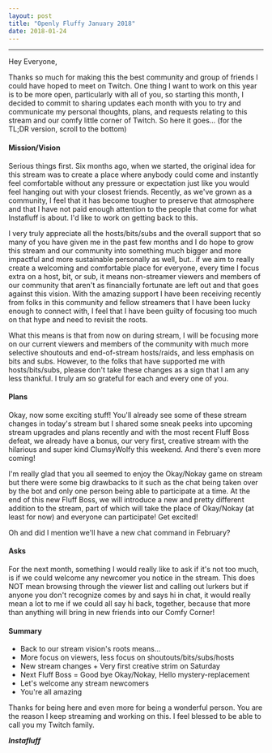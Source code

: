 ```yaml
---
layout: post
title: "Openly Fluffy January 2018"
date: 2018-01-24
---
```


--------------------------

Hey Everyone,

Thanks so much for making this the best community and group of friends I could have hoped to meet on Twitch. One thing I want to work on this year is to be more open, particularly with all of you, so starting this month, I decided to commit to sharing updates each month with you to try and communicate my personal thoughts, plans, and requests relating to this stream and our comfy little corner of Twitch. So here it goes... (for the TL;DR version, scroll to the bottom)

#### Mission/Vision ####
Serious things first. Six months ago, when we started, the original idea for this stream was to create a place where anybody could come and instantly feel comfortable without any pressure or expectation just like you would feel hanging out with your closest friends. Recently, as we've grown as a community, I feel that it has become tougher to preserve that atmosphere and that I have not paid enough attention to the people that come for what Instafluff is about. I'd like to work on getting back to this.

I very truly appreciate all the hosts/bits/subs and the overall support that so many of you have given me in the past few months and I do hope to grow this stream and our community into something much bigger and more impactful and more sustainable personally as well, but.. if we aim to really create a welcoming and comfortable place for everyone, every time I focus extra on a host, bit, or sub, it means non-streamer viewers and members of our community that aren't as financially fortunate are left out and that goes against this vision. With the amazing support I have been receiving recently from folks in this community and fellow streamers that I have been lucky enough to connect with, I feel that I have been guilty of focusing too much on that hype and need to revisit the roots.

What this means is that from now on during stream, I will be focusing more on our current viewers and members of the community with much more selective shoutouts and end-of-stream hosts/raids, and less emphasis on bits and subs. However, to the folks that have supported me with hosts/bits/subs, please don't take these changes as a sign that I am any less thankful. I truly am so grateful for each and every one of you.

#### Plans ####
Okay, now some exciting stuff! You'll already see some of these stream changes in today's stream but I shared some sneak peeks into upcoming stream upgrades and plans recently and with the most recent Fluff Boss defeat, we already have a bonus, our very first, creative stream with the hilarious and super kind ClumsyWolfy this weekend. And there's even more coming!

I'm really glad that you all seemed to enjoy the Okay/Nokay game on stream but there were some big drawbacks to it such as the chat being taken over by the bot and only one person being able to participate at a time. At the end of this new Fluff Boss, we will introduce a new and pretty different addition to the stream, part of which will take the place of Okay/Nokay (at least for now) and everyone can participate! Get excited!

Oh and did I mention we'll have a new chat command in February?

#### Asks ####
For the next month, something I would really like to ask if it's not too much, is if we could welcome any newcomer you notice in the stream. This does NOT mean browsing through the viewer list and calling out lurkers but if anyone you don't recognize comes by and says hi in chat, it would really mean a lot to me if we could all say hi back, together, because that more than anything will bring in new friends into our Comfy Corner!

#### Summary ####

* Back to our stream vision's roots means...
* More focus on viewers, less focus on shoutouts/bits/subs/hosts
* New stream changes + Very first creative strim on Saturday
* Next Fluff Boss = Good bye Okay/Nokay, Hello mystery-replacement
* Let's welcome any stream newcomers
* You're all amazing

Thanks for being here and even more for being a wonderful person. You are the reason I keep streaming and working on this. I feel blessed to be able to call you my Twitch family.

***Instafluff***
